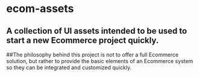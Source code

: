 # ecom-assets
## A collection of UI assets intended to be used to start a new Ecommerce project quickly.

##The philosophy behind this project is not to offer a full Ecommerce solution, but rather to provide the basic elements of an Ecommerce system so they can be integrated and customized quickly.